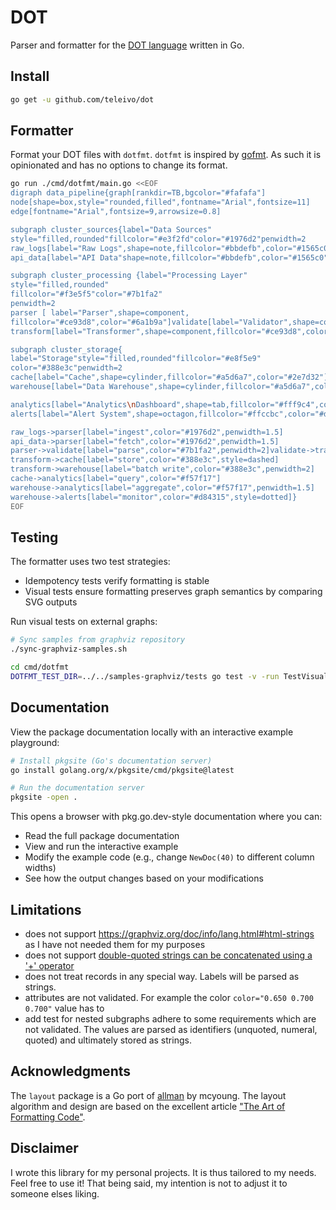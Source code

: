 # DOT

Parser and formatter for the [DOT language](https://graphviz.org/doc/info/lang.html) written in Go.

## Install

```sh
go get -u github.com/teleivo/dot
```

## Formatter

Format your DOT files with `dotfmt`. `dotfmt` is inspired by [gofmt](https://pkg.go.dev/cmd/gofmt).
As such it is opinionated and has no options to change its format.

```sh
go run ./cmd/dotfmt/main.go <<EOF
digraph data_pipeline{graph[rankdir=TB,bgcolor="#fafafa"]
node[shape=box,style="rounded,filled",fontname="Arial",fontsize=11]
edge[fontname="Arial",fontsize=9,arrowsize=0.8]

subgraph cluster_sources{label="Data Sources"
style="filled,rounded"fillcolor="#e3f2fd"color="#1976d2"penwidth=2
raw_logs[label="Raw Logs",shape=note,fillcolor="#bbdefb",color="#1565c0"]
api_data[label="API Data"shape=note,fillcolor="#bbdefb",color="#1565c0"]}

subgraph cluster_processing {label="Processing Layer"
style="filled,rounded"
fillcolor="#f3e5f5"color="#7b1fa2"
penwidth=2
parser [ label="Parser",shape=component,
fillcolor="#ce93d8",color="#6a1b9a"]validate[label="Validator",shape=component,fillcolor="#ce93d8",color="#6a1b9a"]
transform[label="Transformer",shape=component,fillcolor="#ce93d8",color="#6a1b9a"]}

subgraph cluster_storage{
label="Storage"style="filled,rounded"fillcolor="#e8f5e9"
color="#388e3c"penwidth=2
cache[label="Cache",shape=cylinder,fillcolor="#a5d6a7",color="#2e7d32"]
warehouse[label="Data Warehouse",shape=cylinder,fillcolor="#a5d6a7",color="#2e7d32"]}

analytics[label="Analytics\nDashboard",shape=tab,fillcolor="#fff9c4",color="#f57f17",style="filled,bold"]
alerts[label="Alert System",shape=octagon,fillcolor="#ffccbc",color="#d84315",style="filled,bold"]

raw_logs->parser[label="ingest",color="#1976d2",penwidth=1.5]
api_data->parser[label="fetch",color="#1976d2",penwidth=1.5]
parser->validate[label="parse",color="#7b1fa2",penwidth=2]validate->transform[label="clean",color="#7b1fa2",penwidth=2]
transform->cache[label="store",color="#388e3c",style=dashed]
transform->warehouse[label="batch write",color="#388e3c",penwidth=2]
cache->analytics[label="query",color="#f57f17"]
warehouse->analytics[label="aggregate",color="#f57f17",penwidth=1.5]
warehouse->alerts[label="monitor",color="#d84315",style=dotted]}
EOF
```

## Testing

The formatter uses two test strategies:

* Idempotency tests verify formatting is stable
* Visual tests ensure formatting preserves graph semantics by comparing SVG outputs

Run visual tests on external graphs:

```sh
# Sync samples from graphviz repository
./sync-graphviz-samples.sh

cd cmd/dotfmt
DOTFMT_TEST_DIR=../../samples-graphviz/tests go test -v -run TestVisualOutput
```

## Documentation

View the package documentation locally with an interactive example playground:

```sh
# Install pkgsite (Go's documentation server)
go install golang.org/x/pkgsite/cmd/pkgsite@latest

# Run the documentation server
pkgsite -open .
```

This opens a browser with pkg.go.dev-style documentation where you can:

* Read the full package documentation
* View and run the interactive example
* Modify the example code (e.g., change `NewDoc(40)` to different column widths)
* See how the output changes based on your modifications

## Limitations

* does not support https://graphviz.org/doc/info/lang.html#html-strings as I have not needed them
for my purposes
* does not support [double-quoted strings can be concatenated using a '+'
operator](https://graphviz.org/doc/info/lang.html#comments-and-optional-formatting)
* does not treat records in any special way. Labels will be parsed as strings.
* attributes are not validated. For example the color `color="0.650 0.700 0.700"` value has to
* add test for nested subgraphs adhere to some requirements which are not validated. The values are
parsed as identifiers (unquoted, numeral, quoted) and ultimately stored as strings.

## Acknowledgments

The `layout` package is a Go port of [allman](https://github.com/mcy/strings/tree/main/allman) by
mcyoung. The layout algorithm and design are based on the excellent article ["The Art of
Formatting Code"](https://mcyoung.xyz/2025/03/11/formatters/).

## Disclaimer

I wrote this library for my personal projects. It is thus tailored to my needs. Feel free to use it!
That being said, my intention is not to adjust it to someone elses liking.


